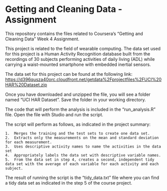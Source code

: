 # Getting and Cleaning Data - Assignment

This repository contains the files related to Coursera’s “Getting and Cleaning Data” Week 4 Assignment. 

This project is related to the field of wearable computing. The data set used for this project is a Human Activity Recognition database built from the recordings of 30 subjects performing activities of daily living (ADL) while carrying a waist-mounted smartphone with embedded inertial sensors.

The data set for this project can be found at the following link:
https://d396qusza40orc.cloudfront.net/getdata%2Fprojectfiles%2FUCI%20HAR%20Dataset.zip

Once you have downloaded and unzipped the file, you will see a folder named “UCI HAR Dataset”. Save the folder in your working directory.

The code that will perform the analysis is included in the “run_analysis.R” file.
Open the file with Studio and run the script.

The script will perform as follows, as indicated in the project summary:

	1.	Merges the training and the test sets to create one data set.
	2.	Extracts only the measurements on the mean and standard deviation for each measurement.
	3.	Uses descriptive activity names to name the activities in the data set
	4.	Appropriately labels the data set with descriptive variable names.
	5.	From the data set in step 4, creates a second, independent tidy data set with the average of each variable for each activity and each subject.

The result of running the script is the “tidy_data.txt” file where you can find a tidy data set as indicated in the step 5 of the course project.

